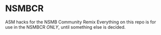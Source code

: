 NSMBCR
======

ASM hacks for the NSMB Community Remix
Everything on this repo is for use in the NSMBCR *ONLY*, until something else is decided.

